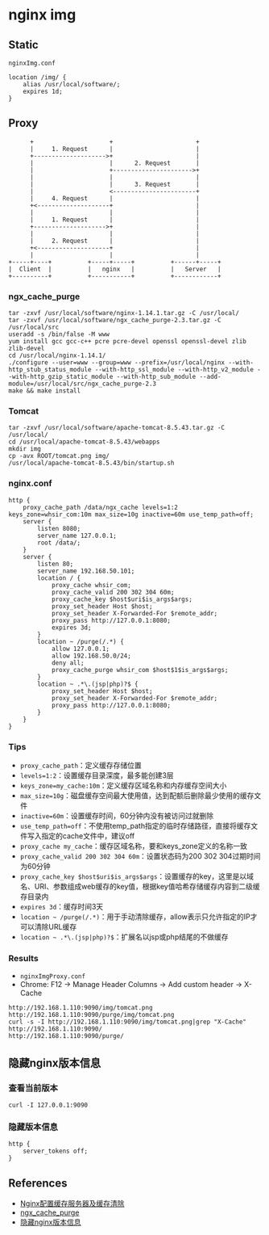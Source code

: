 # nginx img

## Static
`nginxImg.conf`
```
location /img/ {
    alias /usr/local/software/;
    expires 1d;
}
```

## Proxy
```
      +                     +                       +
      |     1. Request      |                       |
      +-------------------->+                       |
      |                     |      2. Request       |
      |                     +---------------------->+
      |                     |                       |
      |                     |      3. Request       |
      |                     <-----------------------+
      |     4. Request      |                       |
      +<--------------------+                       |
      |                     |                       |
      |     1. Request      |                       |
      +-------------------->+                       |
      |                     |                       |
      |     2. Request      |                       |
      +<--------------------+                       |
      |                     |                       |
+-----+----+          +-----+-----+          +------+-----+
|  Client  |          |   nginx   |          |   Server   |
+----------+          +-----------+          +------------+
```

### ngx_cache_purge
```
tar -zxvf /usr/local/software/nginx-1.14.1.tar.gz -C /usr/local/
tar -zxvf /usr/local/software/ngx_cache_purge-2.3.tar.gz -C /usr/local/src
useradd -s /bin/false -M www
yum install gcc gcc-c++ pcre pcre-devel openssl openssl-devel zlib zlib-devel
cd /usr/local/nginx-1.14.1/
./configure --user=www --group=www --prefix=/usr/local/nginx --with-http_stub_status_module --with-http_ssl_module --with-http_v2_module --with-http_gzip_static_module --with-http_sub_module --add-module=/usr/local/src/ngx_cache_purge-2.3
make && make install
```

### Tomcat
```
tar -zxvf /usr/local/software/apache-tomcat-8.5.43.tar.gz -C /usr/local/
cd /usr/local/apache-tomcat-8.5.43/webapps
mkdir img
cp -avx ROOT/tomcat.png img/
/usr/local/apache-tomcat-8.5.43/bin/startup.sh
```

### nginx.conf
```
http {
	proxy_cache_path /data/ngx_cache levels=1:2 keys_zone=whsir_com:10m max_size=10g inactive=60m use_temp_path=off;
	server {
		listen 8080;
		server_name 127.0.0.1;
		root /data/;
	}
	server {
		listen 80;
		server_name 192.168.50.101;
		location / {
			proxy_cache whsir_com;
			proxy_cache_valid 200 302 304 60m;
			proxy_cache_key $host$uri$is_args$args;
			proxy_set_header Host $host;
			proxy_set_header X-Forwarded-For $remote_addr;
			proxy_pass http://127.0.0.1:8080;
			expires 3d;
		}
		location ~ /purge(/.*) {
			allow 127.0.0.1;
			allow 192.168.50.0/24;
			deny all;
			proxy_cache_purge whsir_com $host$1$is_args$args;
		}
		location ~ .*\.(jsp|php)?$ {
			proxy_set_header Host $host;
			proxy_set_header X-Forwarded-For $remote_addr;
			proxy_pass http://127.0.0.1:8080;
		}
	}
} 
```

### Tips
- `proxy_cache_path`：定义缓存存储位置
- `levels=1:2`：设置缓存目录深度，最多能创建3层
- `keys_zone=my_cache:10m`：定义缓存区域名称和内存缓存空间大小
- `max_size=10g`：磁盘缓存空间最大使用值，达到配额后删除最少使用的缓存文件
- `inactive=60m`：设置缓存时间，60分钟内没有被访问过就删除
- `use_temp_path=off`：不使用temp_path指定的临时存储路径，直接将缓存文件写入指定的cache文件中，建议off
- `proxy_cache my_cache`：缓存区域名称，要和keys_zone定义的名称一致
- `proxy_cache_valid 200 302 304 60m`：设置状态码为200 302 304过期时间为60分钟
- `proxy_cache_key $host$uri$is_args$args`：设置缓存的key，这里是以域名、URI、参数组成web缓存的key值，根据key值哈希存储缓存内容到二级缓存目录内
- `expires 3d`：缓存时间3天
- `location ~ /purge(/.*)`：用于手动清除缓存，allow表示只允许指定的IP才可以清除URL缓存
- `location ~ .*\.(jsp|php)?$`：扩展名以jsp或php结尾的不做缓存

### Results
- `nginxImgProxy.conf`
- Chrome: F12 -> Manage Header Columns -> Add custom header -> X-Cache
```
http://192.168.1.110:9090/img/tomcat.png
http://192.168.1.110:9090/purge/img/tomcat.png
curl -s -I http://192.168.1.110:9090/img/tomcat.png|grep "X-Cache"
http://192.168.1.110:9090/
http://192.168.1.110:9090/purge/
```

## 隐藏nginx版本信息
### 查看当前版本
```
curl -I 127.0.0.1:9090
```

### 隐藏版本信息
```
http {
    server_tokens off;
}
```

## References
- [Nginx配置缓存服务器及缓存清除](https://blog.whsir.com/post-3173.html)
- [ngx_cache_purge](https://github.com/FRiCKLE/ngx_cache_purge)
- [隐藏nginx版本信息](https://blog.whsir.com/post-3165.html)